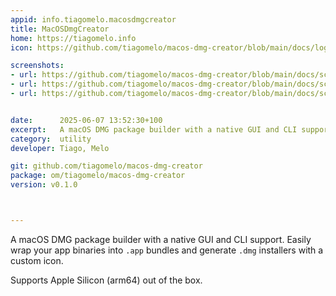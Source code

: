 ```yaml
---
appid: info.tiagomelo.macosdmgcreator
title: MacOSDmgCreator
home: https://tiagomelo.info
icon: https://github.com/tiagomelo/macos-dmg-creator/blob/main/docs/logo.png?raw=true

screenshots:
- url: https://github.com/tiagomelo/macos-dmg-creator/blob/main/docs/screenshot1.png?raw=true
- url: https://github.com/tiagomelo/macos-dmg-creator/blob/main/docs/screenshot2.png?raw=true
- url: https://github.com/tiagomelo/macos-dmg-creator/blob/main/docs/screenshot3.png?raw=true


date:      2025-06-07 13:52:30+100
excerpt:   A macOS DMG package builder with a native GUI and CLI support.
category:  utility
developer: Tiago, Melo

git: github.com/tiagomelo/macos-dmg-creator
package: om/tiagomelo/macos-dmg-creator
version: v0.1.0



---
```


A macOS DMG package builder with a native GUI and CLI support. Easily wrap your app binaries into `.app` bundles and generate `.dmg` installers with a custom icon.

Supports Apple Silicon (arm64) out of the box.